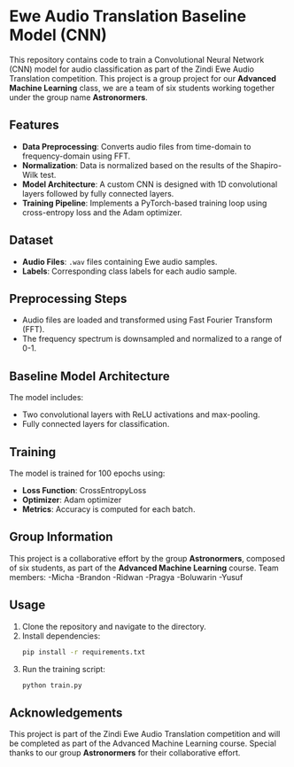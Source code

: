 # Ewe Audio Translation Baseline Model (CNN)

This repository contains code to train a Convolutional Neural Network (CNN) model for audio classification as part of the Zindi Ewe Audio Translation competition. This project is a group project for our **Advanced Machine Learning** class, we are a team of six students working together under the group name **Astronormers**.

## Features
- **Data Preprocessing**: Converts audio files from time-domain to frequency-domain using FFT.
- **Normalization**: Data is normalized based on the results of the Shapiro-Wilk test.
- **Model Architecture**: A custom CNN is designed with 1D convolutional layers followed by fully connected layers.
- **Training Pipeline**: Implements a PyTorch-based training loop using cross-entropy loss and the Adam optimizer.

## Dataset
- **Audio Files**: `.wav` files containing Ewe audio samples.
- **Labels**: Corresponding class labels for each audio sample.

## Preprocessing Steps
- Audio files are loaded and transformed using Fast Fourier Transform (FFT).
- The frequency spectrum is downsampled and normalized to a range of 0-1.

## Baseline Model Architecture
The model includes:
- Two convolutional layers with ReLU activations and max-pooling.
- Fully connected layers for classification.

## Training
The model is trained for 100 epochs using:
- **Loss Function**: CrossEntropyLoss
- **Optimizer**: Adam optimizer
- **Metrics**: Accuracy is computed for each batch.

## Group Information
This project is a collaborative effort by the group **Astronormers**, composed of six students, as part of the **Advanced Machine Learning** course.
Team members:
-Micha
-Brandon
-Ridwan
-Pragya
-Boluwarin
-Yusuf

## Usage
1. Clone the repository and navigate to the directory.
2. Install dependencies:
   ```bash
   pip install -r requirements.txt
   ```
3. Run the training script:
   ```bash
   python train.py
   ```

## Acknowledgements
This project is part of the Zindi Ewe Audio Translation competition and will be completed as part of the Advanced Machine Learning course. Special thanks to our group **Astronormers** for their collaborative effort.
